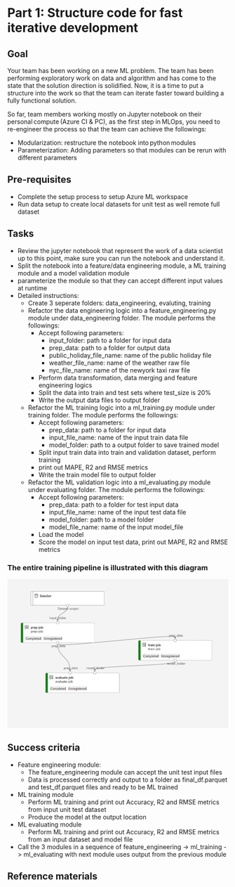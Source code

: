 
# Part 1: Structure code for fast iterative development

## Goal 
Your team has been working on a new ML problem. The team has been performing exploratory work on data and algorithm and has come to the state that the solution direction is solidified. Now, it is a time to put a structure into the work so that the team can iterate faster toward building a fully functional solution.   

So far, team members working mostly on Jupyter notebook on their personal compute (Azure CI & PC), as the first step in MLOps, you need to re-engineer the process so that the team can achieve the followings:  

- Modularization: restructure the notebook into python modules
- Parameterization: Adding parameters so that modules can be rerun with different parameters 

## Pre-requisites
- Complete the setup process to setup Azure ML workspace
- Run data setup to create local datasets for unit test as well remote full dataset

## Tasks
- Review the jupyter notebook that represent the work of a data scientist up to this point, make sure you can run the notebook and understand it. 
- Split the notebook into a feature/data engineering module, a ML training module and a model validation module 
- parameterize the module so that they can accept different input values at runtime
- Detailed instructions:
    - Create 3 seperate folders: data_engineering, evaluting, training 
    - Refactor the data engineering logic into a feature_engineering.py module under data_engineering folder. The module performs the followings:
        - Accept following parameters:
            - input_folder: path to a folder for input data
            - prep_data: path to a folder for output data
            - public_holiday_file_name: name of the public holiday file
            - weather_file_name: name of the weather raw file
            - nyc_file_name: name of the newyork taxi raw file
        - Perform data transformation, data merging and feature engineering logics 
        - Split the data into train and test sets where test_size is 20%
        - Write the output data files to output folder
    - Refactor the ML training logic into a ml_training.py module under training folder. The module performs the followings:
        - Accept following parameters:
            - prep_data: path to a folder for input data
            - input_file_name: name of the input train data file
            - model_folder: path to a output folder to save trained model
        - Split input train data into train and validation dataset, perform training  
        - print out MAPE, R2 and RMSE metrics
        - Write the train model file to output folder
    - Refactor the ML validation logic into a ml_evaluating.py module under evaluating folder. The module performs the followings:
        - Accept following parameters:
            - prep_data: path to a folder for test input data
            - input_file_name: name of the input test data file
            - model_folder: path to a model folder 
            - model_file_name: name of the input model_file
        - Load the model 
        - Score the model on input test data, print out MAPE, R2 and RMSE metrics


### The entire training pipeline is illustrated with this diagram

![training_pipeline](images/training_pipeline.png)



## Success criteria
- Feature engineering module:
    - The feature_engineering module can accept the unit test input files 
    - Data is processed correctly and output to a folder as final_df.parquet and test_df.parquet files and ready to be ML trained
- ML training module
    - Perform ML training and print out Accuracy, R2 and RMSE metrics from input unit test dataset
    - Produce the model at the output location
- ML evaluating module
    -  Perform ML training and print out Accuracy, R2 and RMSE metrics from an input dataset and model file
- Call the 3 modules in a sequence of feature_engineering -> ml_training -> ml_evaluating with next module uses output from the previous module


## Reference materials

